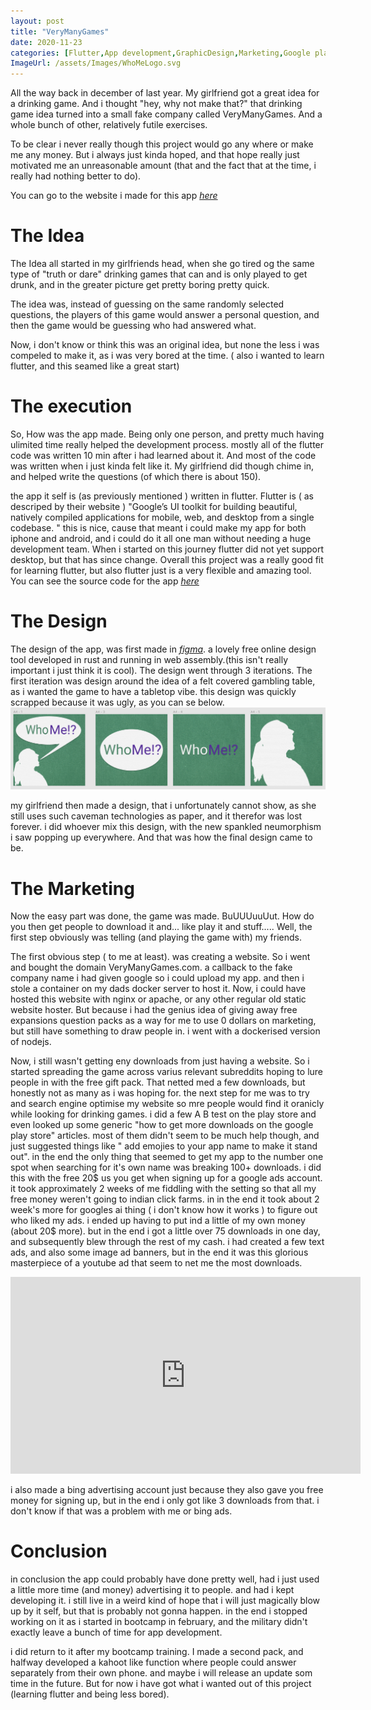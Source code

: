```yaml
---
layout: post
title: "VeryManyGames"
date: 2020-11-23
categories: [Flutter,App development,GraphicDesign,Marketing,Google play store, Android, IOS, SEO, Admob, Google ads, nodejs, docker]
ImageUrl: /assets/Images/WhoMeLogo.svg
---
```

All the way back in december of last year. My girlfriend got a great idea for a drinking game. And i thought "hey, why not make that?" that drinking game idea turned into a small fake company called VeryManyGames. And a whole bunch of other, relatively futile exercises. 

<!--more-->

To be clear i never really though this project would go any where or make me any money. But i always just kinda hoped, and that hope really just motivated me an unreasonable amount (that and the fact that at the time, i really had nothing better to do).

You can go to the website i made for this app [*here*](https://verymanygames.com/)

# The Idea
The Idea all started in my girlfriends head, when she go tired og the same type of "truth or dare" drinking games that can and is only played to get drunk, and in the greater picture get pretty boring pretty quick.

The idea was, instead of guessing on the same randomly selected questions, the players of this game would answer a personal question, and then the game would be guessing who had answered what.

Now, i don't know or think this was an original idea, but none the less i was compeled to make it, as i was very bored at the time. ( also i wanted to learn flutter, and this seamed like a great start)

# The execution
So, How was the app made. Being only one person, and pretty much having ulimited time really helped the development process. mostly all of the flutter code was written 10 min after i had learned about it. And most of the code was written when i just kinda felt like it. My girlfriend did though chime in, and helped write the questions (of which there is about 150).

the app it self is (as previously mentioned ) written in flutter. Flutter is ( as descriped by their website ) "Google’s UI toolkit for building beautiful, natively compiled applications for mobile, web, and desktop from a single codebase. " this is nice, cause that meant i could make my app for both iphone and android, and i could do it all one man without needing a huge development team. When i started on this journey flutter did not yet support desktop, but that has since change. Overall this project was a really good fit for learning flutter, but also flutter just is a very flexible and amazing tool.
You can see the source code for the app [*here*]()

# The Design
The design of the app, was first made in [*figma*](https://www.figma.com/). a lovely free online design tool developed in rust and running in web assembly.(this isn't really important i just think it is cool). The design went through 3 iterations. The first iteration was design around the idea of a felt covered gambling table, as i wanted the game to have a tabletop vibe. this design was quickly scrapped because it was ugly, as you can se below.
![NO IMAGES](/assets/Images/WhoMeFirstLogoDesign.png)

my girlfriend then made a design, that i unfortunately cannot show, as she still uses such caveman technologies as paper, and it therefor was lost forever. i did whoever mix this design, with the new spankled neumorphism i saw popping up everywhere. And that was how the final design came to be.
# The Marketing
Now the easy part was done, the game was made. BuUUUuuUut. How do you then get people to download it and... like play it and stuff..... Well, the first step obviously was telling (and playing the game with) my friends.

The first obvious step ( to me at least). was creating a website. So i went and bought the domain VeryManyGames.com. a callback to the fake company name i had given google so i could upload my app. and then i stole a container on my dads docker server to host it.
Now, i could have hosted this website with nginx or apache, or any other regular old static website hoster. But because i had the genius idea of giving away free expansions question packs as a way for me to use 0 dollars on marketing, but still have something to draw people in. i went with a dockerised version of nodejs. 

Now, i still wasn't getting eny downloads from just having a website. So i started spreading the game across varius relevant subreddits hoping to lure people in with the free gift pack. That netted med a few downloads, but honestly not as many as i was hoping for. the next step for me was to try and search engine optimise my website so mre people would find it oranicly while looking for drinking games. i did a few A B test on the play store and even looked up some generic "how to get more downloads on the google play store" articles. most of them didn't seem to be much help though, and just suggested things like " add emojies to your app name to make it stand out". in the end the only thing that seemed to get my app to the number one spot when searching for it's own name was breaking 100+ downloads. i did this with the free 20$ us you get when signing up for a google ads account. it took approximately 2 weeks of me fiddling with the setting so that all my free money weren't going to indian click farms. in in the end it took about 2 week's more for googles ai thing ( i don't know how it works ) to figure out who liked my ads. i ended up having to put ind a little of my own money (about 20$ more). but in the end i got a little over 75 downloads in one day, and subsequently blew through the rest of my cash. i had created a few text ads, and also some image ad banners, but in the end it was this glorious masterpiece of a youtube ad that seem to net me the most downloads.

<iframe width="560" height="315" src="https://www.youtube.com/embed/iiJ7GEH-RDc" frameborder="0" allow="accelerometer; autoplay; clipboard-write; encrypted-media; gyroscope; picture-in-picture" allowfullscreen></iframe>

i also made a bing advertising account just because they also gave you free money for signing up, but in the end i only got like 3 downloads from that. i don't know if that was a problem with me or bing ads.

# Conclusion

in conclusion the app could probably have done pretty well, had i just used a little more time (and money) advertising it to people. and had i kept developing it. i still live in a weird kind of hope that i will just magically blow up by it self, but that is probably not gonna happen. in the end i stopped working on it as i started in bootcamp in february, and the military didn't exactly leave a bunch of time for app development.

i did return to it after my bootcamp training. I made a second pack, and halfway developed a kahoot like function where people could answer separately from their own phone. and maybe i will release an update som time in the future. But for now i have got what i wanted out of this project (learning flutter and being less bored).
